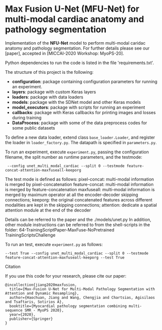 # Max Fusion U-Net (MFU-Net) for multi-modal cardiac anatomy and pathology segmentation

Implementation of the **NFU-Net** model to perform multi-modal caridac anatomy and pathology segmentation. For further details please see our [paper], accepted in [MICCAI-2020 Workshop: MyoPS-20].

Python dependencies to run the code is listed in the file 'requirements.txt'.

The structure of this project is the following:

* **configuration**: package containing configuration parameters for running an experiment.
* **layers**: package with custom Keras layers
* **loaders**: package with data loaders
* **models**: package with the SDNet model and other Keras models
* **model_executors**: package with scripts for running an experiment
* **callbacks**: package with Keras callbacks for printing images and losses during training
* **DataProcess**: package with some of the data preprocess codes for some public datasets


To define a new data loader, extend class `base_loader.Loader`, and register the loader in `loader_factory.py`. The datapath is specified in `parameters.py`.

To run an experiment, execute `experiment.py`, passing the configuration filename, the split number as runtime parameters, and the testmode:
```
 --config unet_multi_modal_cardiac --split 0 --testmode feature-concat-attention-maxfuseall-keeporg
```

The test mode is defined as follows:
pixel-concat: multi-modal information is merged by pixel-concatenation
feature-concat: multi-modal information is merged by feature-concatenation
maxfuseall: multi-modal information is merged by maximum operator at all the encoder-decoder skipping connections;
keeporg: the original concatenated features across different modalities are kept in the skipping connections;
attention: dedicate a spatial attention module at the end of the decoder

Details can be referred to the paper and the ./models/unet.py
In addition, other module instructions can be referred to from the shell-scripts in the folder: 
64-TrainingScriptPaper-MaxFuse-NoPretrained
TrainingScriptsChallenge


To run an test, execute `experiment.py` as follows:
```
--test True --config unet_multi_modal_cardiac --split 0 --testmode feature-concat-attention-maxfuseall-keeporg --test True
```

Citation

If you use this code for your research, please cite our paper:

```
@incollection{jiang2020maxfusion,
  title={Max-Fusion U-Net for Multi-Modal Pathology Segmentation with Attention and Dynamic Resampling},
  author={Haochuan, Jiang and Wang, Chengjia and Chartsias, Agisilaos and Tsaftaris, Sotirios A},
  booktitle={Myocardial pathology segmentation combining multi-sequence SMR - MyoPS 2020},
  year={2020},
  publisher={Springer}
}
```
 
[Keras]: https://keras.io/
[tensorflow]: https://www.tensorflow.org/
[MICCAI-2020]: https://miccai2020.org/en/
[MyoPS-2020]: http://www.sdspeople.fudan.edu.cn/zhuangxiahai/0/MyoPS20/index.html
